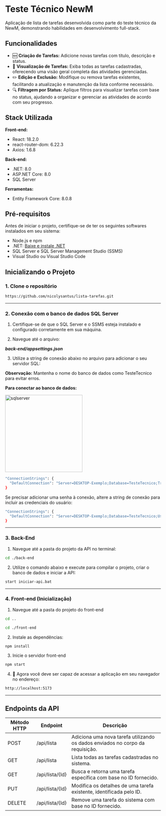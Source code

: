 # Teste Técnico NewM 
Aplicação de lista de tarefas desenvolvida como parte do teste técnico da NewM, demonstrando habilidades em desenvolvimento full-stack.


## Funcionalidades

- 🆕 **Criação de Tarefas:** Adicione novas tarefas com título, descrição e status.
- 👀 **Visualização de Tarefas:** Exiba todas as tarefas cadastradas, oferecendo uma visão geral completa das atividades gerenciadas.
- ✏️ **Edição e Exclusão:** Modifique ou remova tarefas existentes, facilitando a atualização e manutenção da lista conforme necessário.
- 🔍 **Filtragem por Status:** Aplique filtros para visualizar tarefas com base no status, ajudando a organizar e gerenciar as atividades de acordo com seu progresso.

## Stack Utilizada

**Front-end:**  
 - React: 18.2.0
 - react-router-dom: 6.22.3 
 - Axios: 1.6.8

**Back-end:**
 - .NET: 8.0
 - ASP.NET Core: 8.0
 - SQL Server

**Ferramentas:**
 - Entity Framework Core: 8.0.8
   
## Pré-requisitos

Antes de iniciar o projeto, certifique-se de ter os seguintes softwares instalados em seu sistema:

 - Node.js e npm
 - .NET: <a href="https://dotnet.microsoft.com/pt-br/download">Baixe e instale .NET</a>
 - SQL Server e SQL Server Management Studio (SSMS)
 - Visual Studio ou Visual Studio Code
   
## Inicializando o Projeto
### 1. Clone o repositório 
```bash
https://github.com/nicolysantus/lista-tarefas.git
```
____________

### 2. Conexão com o banco de dados SQL Server
1. Certifique-se de que o SQL Server e o SSMS esteja instalado e configurado corretamente em sua máquina. 

2. Navegue até o arquivo:


***back-end/appsettings.json***


3. Utilize a string de conexão abaixo no arquivo para adicionar o seu servidor SQL:

**Observação:** Mantenha o nome do banco de dados como TesteTecnico para evitar erros.

**Para conectar ao banco de dados:** 

<img src="https://i.pinimg.com/736x/18/8c/24/188c245b70b06b4c26ec3801d9c3a725.jpg" alt="sqlserver" width="250"/>

```bash
"ConnectionStrings": {
  "DefaultConnection": "Server=DESKTOP-Exemplo;Database=TesteTecnico;Trusted_Connection=True;TrustServerCertificate=True;"
}
```

Se precisar adicionar uma senha à conexão, altere a string de conexão para incluir as credenciais do usuário:
```bash
"ConnectionStrings": {
  "DefaultConnection": "Server=DESKTOP-Exemplo;Database=TesteTecnico;User Id=seu_usuario;Password=sua_senha;TrustServerCertificate=True;"
}
```
____________

### 3. Back-End
1. Navegue até a pasta do projeto da API no terminal:
```bash
cd ./back-end
```

2. Utilize o comando abaixo e execute para compilar o projeto, criar o banco de dados e iniciar a API:
```bash   
start iniciar-api.bat
```
____________

### 4. Front-end (Inicialização)

1. Navegue até a pasta do projeto do front-end
```bash
cd ..
```
```bash
cd ./front-end
```

2. Instale as dependências:
```bash
npm install
```

3. Inicie o servidor front-end
```bash
npm start
```

4. 🎉 Agora você deve ser capaz de acessar a aplicação em seu navegador no endereço:
```bash
http://localhost:5173
```

_________

## Endpoints da API

| Método HTTP | Endpoint        | Descrição                                                                 |
|-------------|-----------------|---------------------------------------------------------------------------|
| POST        | /api/lista      | Adiciona uma nova tarefa utilizando os dados enviados no corpo da requisição. |
| GET         | /api/lista      | Lista todas as tarefas cadastradas no sistema.                            |
| GET         | /api/lista/{Id} | Busca e retorna uma tarefa específica com base no ID fornecido.           |
| PUT         | /api/lista/{Id} | Modifica os detalhes de uma tarefa existente, identificada pelo ID.       |
| DELETE      | /api/lista/{Id} | Remove uma tarefa do sistema com base no ID fornecido.                    |

